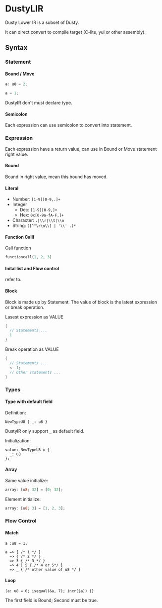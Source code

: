 # DustyLIR

Dusty Lower IR is a subset of Dusty.

It can direct convert to compile target (C-lite, yul or other assembly).

## Syntax

### Statement

#### Bound / Move

```go
a: u8 = 2;

a = 1;
```

DustyIR don't must declare type.

#### Semicolon

Each expression can use semicolon to convert into statement.

### Expression

Each expression have a return value, can use in Bound or Move statement right value.

#### Bound

Bound in right value, mean this bound has moved.

#### Literal

- Number: `[1-9][0-9,.]+`
- Integer
  - Dec: `[1-9][0-9,]+`
  - Hex: `0x[0-9a-fA-F,]+`
- Character: `.|\\r|\\t|\\n`
- String: `([^"\r\n\\] | '\\' .)*`

#### Function Calll

Call function

```rust
functioncall(1, 2, 3)
```

#### Inital list and Flow control

refer to.

#### Block

Block is made up by Statement. The value of block is the latest expression or break operation.

Lasest expression as VALUE

```rust
{
  // Statements ...
  1
}
```

Break operation as VALUE

```rust
{
  // Statements ...
  <- 1;
  // Other statements ...
}
```

### Types

#### Type with default field

Definition:

```
NewTypeU8 { _: u8 }
```

DustyIR only support `_` as default field.

Initialization:

```
value: NewTypeU8 = {
  _: u8
};
```

#### Array

Same value initialize:

```rust
array: [u8; 32] = [0; 32];
```

Element initialize:

```rust
array: [u8; 3] = [1, 2, 3];
```

### Flow Control

#### Match

```
a :u8 = 1;

a => { /* 1 */ }
  => { /* 2 */ }
  => 3 { /* 3 */ }
  => 4 | 5 { /* 4 or 5*/ }
  => _ { /* other value of u8 */ }
```

#### Loop

```
(a: u8 = 0; isequal(&a, 7); incr($a)) {}
```

The first field is Bound; Second must be true.

